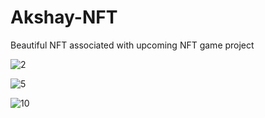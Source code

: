 # Akshay-NFT
 Beautiful NFT associated with upcoming NFT game project
 
![2](https://user-images.githubusercontent.com/67767059/147420664-9b6eda9a-f472-4fc1-9aef-c64b5a9c4445.png)

![5](https://user-images.githubusercontent.com/67767059/147420769-3da5269b-0f2a-4a4a-97d3-b1fd6707c328.png)

![10](https://user-images.githubusercontent.com/67767059/147420775-f88c8a5b-716d-4347-ba1b-3800309b7ebd.png)
